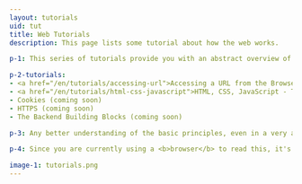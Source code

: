 ```yaml
---
layout: tutorials
uid: tut
title: Web Tutorials
description: This page lists some tutorial about how the web works.

p-1: This series of tutorials provide you with an abstract overview of what happens when you use your browser to visit a website. They will help you appreciate web technology and understand what is going on during your, probably daily, online activities.

p-2-tutorials: 
- <a href="/en/tutorials/accessing-url">Accessing a URL from the Browser</a>
- <a href="/en/tutorials/html-css-javascript">HTML, CSS, JavaScript - The Frontend Building Blocks</a>
- Cookies (coming soon)
- HTTPS (coming soon)
- The Backend Building Blocks (coming soon)

p-3: Any better understanding of the basic principles, even in a very abstract way, will make it easier for you to work in web projects and talk to web developers. The tutorials avoid going down any rabbit holes of complexity. While they encourage you to be aware of the complexity, they also encourage you to ignore the details for now.

p-4: Since you are currently using a <b>browser</b> to read this, it's assumed you know what a browser is. Since you used a <b>URL</b> to access this page or a search engine to find this page, it' assumed you know what a URL is. It is also assumed you know that a <b>server</b> is a computer running a software so other computers can communicate with it over a network (the internet in our case).

image-1: tutorials.png
---
```

